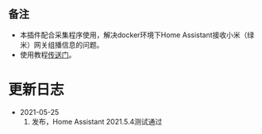 ## 备注
- 本插件配合采集程序使用，解决docker环境下Home Assistant接收小米（绿米）网关组播信息的问题。
- 使用教程[传送门][1]。
# 更新日志
- 2021-05-25
  1. 发布，Home Assistant 2021.5.4测试通过

[1]: https://ljr.im/articles/plugin-xiaomi-green-rice-gateway-forwarding-proxy/ "【插件】智能音箱接入Home Assistant整合Plus"